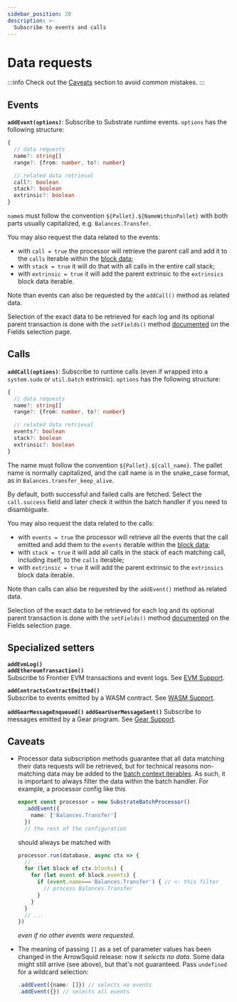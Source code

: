 ```yaml
---
sidebar_position: 20
description: >-
  Subscribe to events and calls
---
```


# Data requests

:::info
Check out the [Caveats](#caveats) section to avoid common mistakes.
:::

## Events

**`addEvent(options)`**: Subscribe to Substrate runtime events. `options` has the following structure:
```ts
{
  // data requests
  name?: string[]
  range?: {from: number, to?: number}

  // related data retrieval
  call?: boolean
  stack?: boolean
  extrinsic?: boolean
}
```
`name`s must follow the convention `${Pallet}.${NameWithinPallet}` with both parts usually capitalized, e.g. `Balances.Transfer`.

You may also request the data related to the events:
- with `call = true` the processor will retrieve the parent call and add it to the `calls` iterable within the [block data](../../context-interfaces);
- with `stack = true` it will do that with all calls in the entire call stack;
- with `extrinsic = true` it will add the parent extrinsic to the `extrinsics` block data iterable.

Note than events can also be requested by the `addCall()` method as related data.

Selection of the exact data to be retrieved for each log and its optional parent transaction is done with the `setFields()` method [documented](../field-selection/#events) on the Fields selection page.

## Calls

**`addCall(options)`**: Subscribe to runtime calls (even if wrapped into a `system.sudo` or `util.batch` extrinsic). `options` has the following structure:
```ts
{   
  // data requests
  name?: string[]
  range?: {from: number, to?: number}

  // related data retrieval
  events?: boolean
  stack?: boolean
  extrinsic?: boolean
}
```

The name must follow the convention `${Pallet}.${call_name}`. The pallet name is normally capitalized, and the call name is in the snake_case format, as in `Balances.transfer_keep_alive`.

By default, both successful and failed calls are fetched. Select the `call.success` field and later check it within the batch handler if you need to disambiguate.

You may also request the data related to the calls:
- with `events = true` the processor will retrieve all the events that the call emitted and add them to the `events` iterable within the [block data](../../context-interfaces);
- with `stack = true` it will add all calls in the stack of each matching call, including itself, to the `calls` iterable;
- with `extrinsic = true` it will add the parent extrinsic to the `extrinsics` block data iterable.

Note than calls can also be requested by the `addEvent()` method as related data.

Selection of the exact data to be retrieved for each log and its optional parent transaction is done with the `setFields()` method [documented](../field-selection/#calls) on the Fields selection page.

## Specialized setters

**`addEvmLog()`**  
**`addEthereumTransaction()`**  
Subscribe to Frontier EVM transactions and event logs. See [EVM Support](../../specialized/evm).

**`addContractsContractEmitted()`**  
Subscribe to events emitted by a WASM contract. See [WASM Support](../../specialized/wasm).

**`addGearMessageEnqueued()`**
**`addGearUserMessageSent()`**
Subscribe to messages emitted by a Gear program. See [Gear Support](../../specialized/gear).

## Caveats

- Processor data subscription methods guarantee that all data matching their data requests will be retrieved, but for technical reasons non-matching data may be added to the [batch context iterables](../../context-interfaces). As such, it is important to always filter the data within the batch handler. For example, a processor config like this
  ```ts title="src/procesor.ts"
  export const processor = new SubstrateBatchProcessor()
    .addEvent({
      name: ['Balances.Transfer']
    })
    // the rest of the configuration
  ```
  should always be matched with
  ```ts title="src/main.ts"
  processor.run(database, async ctx => {
    // ...
    for (let block of ctx.blocks) {
      for (let event of block.events) {
        if (event.name==='Balances.Transfer') { // <- this filter
          // process Balances.Transfer
        }
      }
    }
    // ...
  })
  ```
  _even if no other events were requested_.

- The meaning of passing `[]` as a set of parameter values has been changed in the ArrowSquid release: now it _selects no data_. Some data might still arrive (see above), but that's not guaranteed. Pass `undefined` for a wildcard selection:
  ```typescript
  .addEvent({name: []}) // selects no events
  .addEvent({}) // selects all events
  ```
